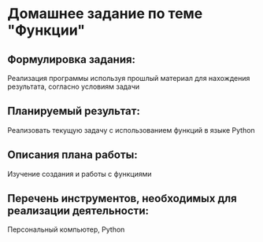# Домашнее задание по теме "Функции"

## Формулировка задания:

Реализация программы используя прошлый материал для нахождения результата, согласно условиям задачи 

## Планируемый результат:

Реализовать текущую задачу с использованием функций в языке Python

## Описания плана работы:

Изучение создания и работы с функциями

## Перечень инструментов, необходимых для реализации деятельности:

Персональный компьютер, Python
